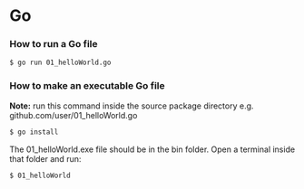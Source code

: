 # Go

### How to run a Go file
```bash
$ go run 01_helloWorld.go
```

### How to make an executable Go file
**Note:** run this command inside the source package directory e.g. github.com/user/01_helloWorld.go
 ```bash
 $ go install
 ```
 The 01_helloWorld.exe file should be in the bin folder. Open a terminal inside that folder and run:
  ```bash
 $ 01_helloWorld
 ```

